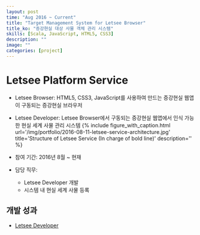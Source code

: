 ```yaml
---
layout: post
time: "Aug 2016 ~ Current"
title: "Target Management System for Letsee Browser"
title_ko: "증강현실 대상 사물 객체 관리 시스템"
skills: [Scala, JavaScript, HTML5, CSS3]
description: ""
image: ""
categories: [project]
---
```


# Letsee Platform Service
- Letsee Browser: HTML5, CSS3, JavaScript를 사용하여 만드는 증강현실 웹앱이 구동되는 증강현실 브라우저
- Letsee Developer: Letsee Browser에서 구동되는 증강현실 웹앱에서 인식 가능한 현실 세계 사물 관리 시스템
{% 
   include figure_with_caption.html 
   url='/img/portfolio/2016-08-11-letsee-service-architecture.jpg' 
   title='Structure of Letsee Service (In charge of bold line)' 
   description='' 
%}

- 참여 기간: 2016년 8월 ~ 현재
- 담당 직무: 
    + Letsee Developer 개발
    + 시스템 내 현실 세계 사물 등록

## 개발 성과
- [Letsee Developer](https://developer.letsee.io)
